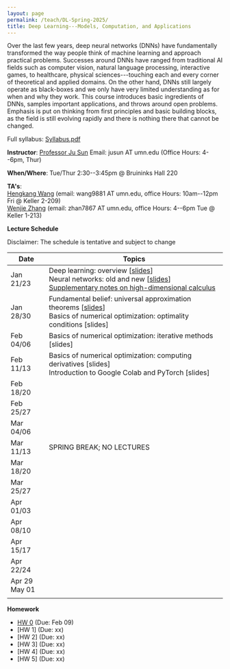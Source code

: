 ```yaml
---
layout: page
permalink: /teach/DL-Spring-2025/
title: Deep Learning---Models, Computation, and Applications 
---
```


Over the last few years, deep neural networks (DNNs) have fundamentally transformed the way people think of machine learning and approach practical problems. Successes around DNNs have ranged from traditional AI fields such as computer vision, natural language processing, interactive games, to healthcare, physical sciences---touching each and every corner of theoretical and applied domains. On the other hand, DNNs still largely operate as black-boxes and we only have very limited understanding as for when and why they work. This course introduces basic ingredients of DNNs, samples important applications, and throws around open problems. Emphasis is put on thinking from first principles and basic building blocks, as the field is still evolving rapidly and there is nothing there that cannot be changed. 

Full syllabus: [Syllabus.pdf](CSCI5527_2025_Spring.pdf)

**Instructor**: [Professor Ju Sun](https://sunju.org/)  Email: jusun AT umn.edu   (Office Hours: 4--6pm, Thur)

**When/Where**: Tue/Thur 2:30--3:45pm @ Bruininks Hall 220

**TA's**:   
[Hengkang Wang](https://scholar.google.com/citations?user=APqDZvUAAAAJ&hl=en) (email: wang9881 AT umn.edu, office Hours: 10am--12pm Fri @ Keller 2-209)    
[Wenjie Zhang](https://wenjie-zhang08.github.io/) (email: zhan7867 AT umn.edu, office Hours: 4--6pm Tue @ Keller 1-213) 

**Lecture Schedule**

Disclaimer: The schedule is tentative and subject to change 

| Date   | Topics |    
| ------ |----------------------------------------------------------------------------------------------------------------------------------------------------------------------------------------------|    
| Jan 21/23 | Deep learning: overview \[[slides](Jan-21.pdf)\] <br> Neural networks: old and new \[[slides](Jan-23.pdf)\] <br> [Supplementary notes on high-dimensional calculus](calculus-review.pdf) |    
| Jan 28/30 | Fundamental belief: universal approximation theorems \[[slides](Jan-28.pdf)\]  <br> Basics of numerical optimization: optimality conditions [slides]  |
| Feb 04/06 | Basics of numerical optimization: iterative methods [slides]   |
| Feb 11/13 | Basics of numerical optimization: computing derivatives [slides] <br>  Introduction to Google Colab and PyTorch [slides] | 
| Feb 18/20 |  | 
| Feb 25/27 |  | 
| Mar 04/06 |  | 
| Mar 11/13 | SPRING BREAK; NO LECTURES | 
| Mar 18/20 |  | 
| Mar 25/27 |  | 
| Apr 01/03 |  | 
| Apr 08/10 |  | 
| Apr 15/17 |  | 
| Apr 22/24 |  | 
| Apr 29 <br> May 01 |  | 
|  |  |

**Homework**   
+ [HW 0](HW0.pdf) (Due: Feb 09)
+ [HW 1] (Due: xx)
+ [HW 2] (Due: xx)
+ [HW 3] (Due: xx)
+ [HW 4] (Due: xx)
+ [HW 5] (Due: xx)